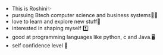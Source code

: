 - This is Roshini✨
- pursuing Btech computer science and business systems👩‍🎓
- love to learn and explore new stuff🧠
- interested in shaping myself 1️⃣
- good at programming languages like python, c and Java.🖥️
- self confidence level 💯

<!---
Roshini1710/Roshini is a ✨ special ✨ repository because its `README.md` (this file) appears on your GitHub profile.
You can click the Preview link to take a look at your changes.
--->
